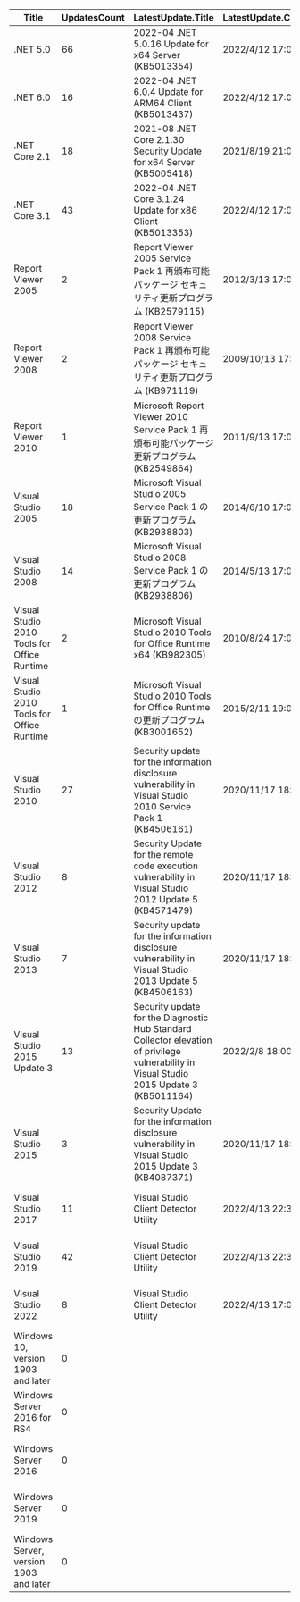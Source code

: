 | Title 	| UpdatesCount 	| LatestUpdate.Title 	| LatestUpdate.CreationDate 	| LatestUpdate.LegacyName 	| OldtestUpdate.Title 	| OldtestUpdate.CreationDate 	| OldtestUpdate.LegacyName 	| Id 	|
|---	|---	|---	|---	|---	|---	|---	|---	|---	|
| .NET 5.0 	| 66 	| 2022-04 .NET 5.0.16 Update for x64   Server (KB5013354) 	| 2022/4/12 17:00 	|  	| 2020-12 .NET 5.0.1 Update for   arm64 Client 	| 2020/12/8 18:00 	|  	| b8267fae-89ab-4540-b17d-21ffd5986e3a 	|
| .NET 6.0 	| 16 	| 2022-04 .NET 6.0.4 Update for ARM64 Client (KB5013437) 	| 2022/4/12 17:00 	|  	| 2021-12 .NET 6.0.1 Security Update for ARM64 Client   (KB5009191) 	| 2022/1/11 18:00 	|  	| 3a8f2a23-211a-4969-9f10-50ee09f0a2db 	|
| .NET Core 2.1 	| 18 	| 2021-08 .NET Core 2.1.30 Security Update for x64 Server   (KB5005418) 	| 2021/8/19 21:00 	|  	| 2021-01 .NET Core 2.1.24 Update for x86 Client 	| 2021/1/12 18:00 	|  	| 7d9ae321-5221-46d8-9614-5302f044cfb1 	|
| .NET Core 3.1 	| 43 	| 2022-04 .NET Core 3.1.24 Update for x86 Client (KB5013353) 	| 2022/4/12 17:00 	|  	| 2021-01 .NET Core 3.1.11 Security Update for x64 Client 	| 2021/1/12 18:00 	|  	| 7d6b797d-392c-45ee-a22f-4082b66212a0 	|
| Report Viewer 2005 	| 2 	| Report Viewer 2005 Service Pack 1 再頒布可能パッケージ セキュリティ更新プログラム   (KB2579115) 	| 2012/3/13 17:00 	|  	| Report Viewer 2005 Service Pack 1 再頒布可能パッケージ セキュリティ更新プログラム   (KB971117) 	| 2009/10/13 17:00 	| ReportViewer2005SP1_KB971117 	| 7cf56bdd-5b4e-4c04-a6a6-706a2199eff7 	|
| Report Viewer 2008 	| 2 	| Report Viewer 2008 Service Pack 1 再頒布可能パッケージ セキュリティ更新プログラム   (KB971119) 	| 2009/10/13 17:00 	| ReportViewer2008SP1_KB971119 	| Report Viewer 2008 Service Pack 1 再頒布可能パッケージ セキュリティ更新プログラム   (KB971119) 	| 2009/10/13 17:00 	| ReportViewer2008SP1_KB971119 	| 79adaa30-d83b-4d9c-8afd-e099cf34855f 	|
| Report Viewer 2010 	| 1 	| Microsoft Report Viewer 2010 Service Pack 1 再頒布可能パッケージ更新プログラム   (KB2549864) 	| 2011/9/13 17:00 	|  	| Microsoft Report Viewer 2010 Service Pack 1 再頒布可能パッケージ更新プログラム   (KB2549864) 	| 2011/9/13 17:00 	|  	| f7f096c9-9293-422d-9be8-9f6e90c2e096 	|
| Visual Studio 2005 	| 18 	| Microsoft Visual Studio 2005 Service Pack 1 の更新プログラム   (KB2938803) 	| 2014/6/10 17:00 	|  	| Microsoft Visual Studio 2005 のセキュリティ更新プログラム (KB925674) 	| 2006/12/13 1:00 	|  	| a0dd7e72-90ec-41e3-b370-c86a245cd44f 	|
| Visual Studio 2008 	| 14 	| Microsoft Visual Studio 2008 Service Pack 1 の更新プログラム   (KB2938806) 	| 2014/5/13 17:00 	|  	| Microsoft Visual Studio 2008 のセキュリティ更新プログラム (KB952241) 	| 2008/9/12 17:00 	| 952241_VS2008 	| e3fde9f8-14d6-4b5c-911c-fba9e0fc9887 	|
| Visual Studio 2010 Tools for   Office Runtime 	| 2 	| Microsoft Visual Studio 2010 Tools for Office Runtime x64   (KB982305) 	| 2010/8/24 17:00 	| KB982305 _VSTOR_x64 	| Microsoft Visual Studio 2010 Tools for Office Runtime x64   (KB982305) 	| 2010/8/24 17:00 	| KB982305 _VSTOR_x64 	| cbfd1e71-9d9e-457e-a8c5-500c47cfe9f3 	|
| Visual Studio 2010 Tools for   Office Runtime 	| 1 	| Microsoft Visual Studio 2010 Tools for Office Runtime の更新プログラム   (KB3001652) 	| 2015/2/11 19:00 	|  	| Microsoft Visual Studio 2010 Tools for Office Runtime の更新プログラム   (KB3001652) 	| 2015/2/11 19:00 	|  	| e1c753f2-9f79-4577-b75b-913f4230feee 	|
| Visual Studio 2010 	| 27 	| Security update for the information disclosure vulnerability   in Visual Studio 2010 Service Pack 1 (KB4506161) 	| 2020/11/17 18:00 	|  	| Microsoft Visual Studio 2010 Service Pack 1   TSQLLanguageService 更新プログラム (KB2519378) 	| 2011/4/21 17:00 	|  	| c9834186-a976-472b-8384-6bb8f2aa43d9 	|
| Visual Studio 2012 	| 8 	| Security Update for the remote code execution vulnerability in   Visual Studio 2012 Update 5 (KB4571479) 	| 2020/11/17 18:00 	|  	| Microsoft Visual Studio 2012 更新プログラム (KB2781514) 	| 2013/2/12 18:00 	|  	| abddd523-04f4-4f8e-b76f-a6c84286cc67 	|
| Visual Studio 2013 	| 7 	| Security update for the information disclosure vulnerability   in Visual Studio 2013 Update 5 (KB4506163) 	| 2020/11/17 18:00 	|  	| Microsoft Visual Studio Team Foundation Server 2013   用セキュリティ更新プログラム (KB2903566) 	| 2013/12/10 18:00 	|  	| cf4aa0fc-119d-4408-bcba-181abb69ed33 	|
| Visual Studio 2015 Update 3 	| 13 	| Security update for the Diagnostic Hub Standard Collector   elevation of privilege vulnerability in Visual Studio 2015 Update 3   (KB5011164) 	| 2022/2/8 18:00 	|  	| Security Update for the remote code execution vulnerability in   Visual Studio 2015 Update 3 (KB4571481) 	| 2020/11/17 18:00 	|  	| e28b050c-ddb8-47cd-ac7c-0df3ee5fc51c 	|
| Visual Studio 2015 	| 3 	| Security Update for the information disclosure vulnerability   in Visual Studio 2015 Update 3 (KB4087371) 	| 2020/11/17 18:00 	|  	| Security Update for the remote code execution vulnerability in   Visual Studio 2015 Update 3 (KB4336999) 	| 2020/3/10 17:00 	|  	| 1731f839-8830-4b9c-986e-82ee30b24120 	|
| Visual Studio 2017 	| 11 	| Visual Studio Client Detector Utility 	| 2022/4/13 22:38 	|  	| Visual Studio 2017 version 15.9.0 to 15.9.35 update 	| 2021/4/13 17:00 	|  	| 682005f1-54fd-440f-b3b3-b9c652351d01 	|
| Visual Studio 2019 	| 42 	| Visual Studio Client Detector Utility 	| 2022/4/13 22:38 	|  	| Visual Studio 2019 version 16.0.0 to 16.0.22 update 	| 2021/1/19 18:00 	|  	| 5f4177e2-ad09-4066-9050-b7466ad5b078 	|
| Visual Studio 2022 	| 8 	| Visual Studio Client Detector Utility 	| 2022/4/13 17:00 	|  	| Visual Studio 2022 version 17.0.3 update 	| 2021/12/16 18:00 	|  	| 12c24e87-bd40-451b-9477-2c2bf501e0d7 	|
| Windows 10, version 1903 and   later 	| 0 	|  	|  	|  	|  	|  	|  	| 8a3cbc4a-5334-40d4-a06e-6da96022ae3b 	|
| Windows Server 2016 for RS4 	| 0 	|  	|  	|  	|  	|  	|  	| e1e98a63-714b-44dd-8699-48021d0183ef 	|
| Windows Server 2016 	| 0 	|  	|  	|  	|  	|  	|  	| e26d4a30-aba6-4616-a890-011970d93636 	|
| Windows Server 2019 	| 0 	|  	|  	|  	|  	|  	|  	| 6e56e6da-f22f-47c9-97b4-510153a06740 	|
| Windows Server, version 1903   and later 	| 0 	|  	|  	|  	|  	|  	|  	| 07e016ee-95e2-4a4b-a98c-392b6269b51d 	|
